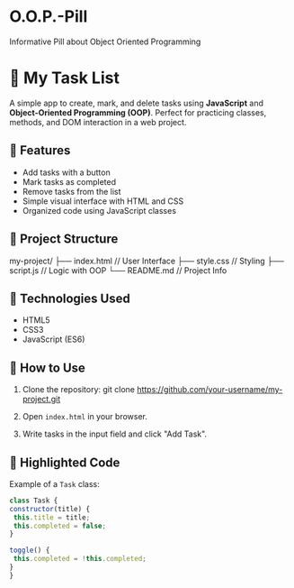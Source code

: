 # O.O.P.-Pill
Informative Pill about Object Oriented Programming
# 📝 My Task List

A simple app to create, mark, and delete tasks using **JavaScript** and **Object-Oriented Programming (OOP)**. Perfect for practicing classes, methods, and DOM interaction in a web project.

## 🚀 Features

- Add tasks with a button
- Mark tasks as completed
- Remove tasks from the list
- Simple visual interface with HTML and CSS
- Organized code using JavaScript classes

## 📁 Project Structure


my-project/ ├── index.html // User Interface ├── style.css // Styling ├── script.js // Logic with OOP └── README.md // Project Info

## 🧠 Technologies Used

- HTML5  
- CSS3  
- JavaScript (ES6)

## 🎯 How to Use

1. Clone the repository:
git clone https://github.com/your-username/my-project.git

2. Open `index.html` in your browser.

3. Write tasks in the input field and click "Add Task".

## 🧱 Highlighted Code

Example of a `Task` class:

```javascript
class Task {
constructor(title) {
 this.title = title;
 this.completed = false;
}

toggle() {
 this.completed = !this.completed;
}
}
